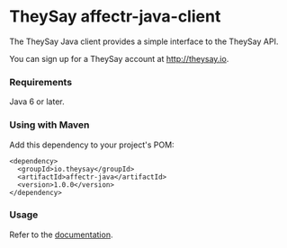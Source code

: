 TheySay affectr-java-client
===========================

The TheySay Java client provides a simple interface to the TheySay API.

You can sign up for a TheySay account at http://theysay.io.

### Requirements

Java 6 or later.

### Using with Maven

Add this dependency to your project's POM:

    <dependency>
      <groupId>io.theysay</groupId>
      <artifactId>affectr-java</artifactId>
      <version>1.0.0</version>
    </dependency>

### Usage

Refer to the [documentation](https://theysay.io/docs).